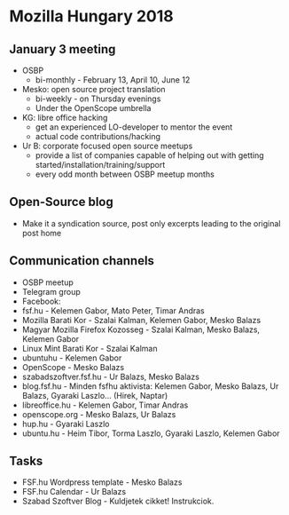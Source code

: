 # Mozilla Hungary 2018

## January 3 meeting
- OSBP
  - bi-monthly - February 13, April 10, June 12
- Mesko: open source project translation
  - bi-weekly - on Thursday evenings
  - Under the OpenScope umbrella
- KG: libre office hacking
  - get an experienced LO-developer to mentor the event
  - actual code contributions/hacking
- Ur B: corporate focused open source meetups
  - provide a list of companies capable of helping out with getting started/installation/training/support
  - every odd month between OSBP meetup months

## Open-Source blog
- Make it a syndication source, post only excerpts leading to the original post home

## Communication channels
- OSBP meetup
- Telegram group
- Facebook:
 - fsf.hu - Kelemen Gabor, Mato Peter, Timar Andras
 - Mozilla Barati Kor - Szalai Kalman, Kelemen Gabor, Mesko Balazs
 - Magyar Mozilla Firefox Kozosseg - Szalai Kalman, Mesko Balazs, Kelemen Gabor
 - Linux Mint Barati Kor - Szalai Kalman
 - ubuntuhu - Kelemen Gabor
 - OpenScope - Mesko Balazs
- szabadszoftver.fsf.hu - Ur Balazs, Mesko Balazs
- blog.fsf.hu - Minden fsfhu aktivista: Kelemen Gabor, Mesko Balazs, Ur Balazs, Gyaraki Laszlo... (Hirek, Naptar)
- libreoffice.hu - Kelemen Gabor, Timar Andras
- openscope.org - Mesko Balazs, Ur Balazs
- hup.hu - Gyaraki Laszlo
- ubuntu.hu - Heim Tibor, Torma Laszlo, Gyaraki Laszlo, Kelemen Gabor

## Tasks

- FSF.hu Wordpress template - Mesko Balazs
- FSF.hu Calendar - Ur Balazs
- Szabad Szoftver Blog - Kuldjetek cikket! Instrukciok.

